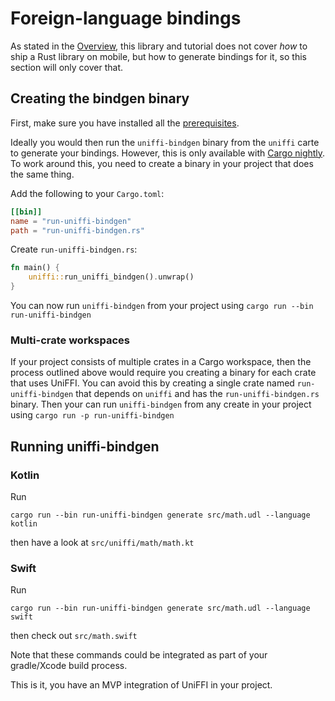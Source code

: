 # Foreign-language bindings

As stated in the [Overview](../Overview.md), this library and tutorial does not cover *how* to ship a Rust library on mobile, but how to generate bindings for it, so this section will only cover that.

## Creating the bindgen binary

First, make sure you have installed all the [prerequisites](./Prerequisites.md).

Ideally you would then run the `uniffi-bindgen` binary from the `uniffi` carte to generate your bindings.  However, this
is only available with [Cargo nightly](https://doc.rust-lang.org/cargo/reference/unstable.html#artifact-dependencies).
To work around this, you need to create a binary in your project that does the same thing.


Add the following to your `Cargo.toml`:

```toml
[[bin]]
name = "run-uniffi-bindgen"
path = "run-uniffi-bindgen.rs"
```

Create `run-uniffi-bindgen.rs`:
```rust
fn main() {
    uniffi::run_uniffi_bindgen().unwrap()
}
```

You can now run `uniffi-bindgen` from your project using `cargo run --bin run-uniffi-bindgen`

### Multi-crate workspaces

If your project consists of multiple crates in a Cargo workspace, then the process outlined above would require you
creating a binary for each crate that uses UniFFI.  You can avoid this by creating a single crate named
`run-uniffi-bindgen` that depends on `uniffi` and has the `run-uniffi-bindgen.rs` binary.  Then your can run
`uniffi-bindgen` from any create in your project using `cargo run -p run-uniffi-bindgen`


## Running uniffi-bindgen

### Kotlin

Run
```
cargo run --bin run-uniffi-bindgen generate src/math.udl --language kotlin
```
then have a look at `src/uniffi/math/math.kt`

### Swift

Run
```
cargo run --bin run-uniffi-bindgen generate src/math.udl --language swift
```
then check out `src/math.swift`

Note that these commands could be integrated as part of your gradle/Xcode build process.

This is it, you have an MVP integration of UniFFI in your project.
